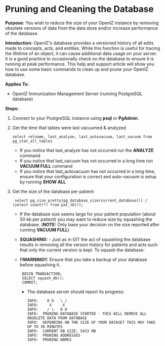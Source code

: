 # Pruning and Cleaning the Database

**Purpose:** You wish to reduce the size of your OpenIZ instance by removing obsolete versions of data from the data store and/or increase performance of the database.

**Introduction:** OpenIZ's database provides a versioned history of all edits made to concepts, acts, and entities. While this function is useful for tracing the lifetime of an object, it can cause additional data usage on your server. It is a good practice to occasionally check on the database to ensure it is running at peak performance. This help and support article will show you how to use some basic commands to clean up and prune your OpenIZ database.

**Applies To:**

* OpenIZ Immunization Management Server \(running PostgreSQL database\)

**Steps:**

1. Connect to your PostgreSQL instance using **psql** or **PgAdmin**.
2. Get the time that tables were last vacuumed & analyzed

   ```text
   select relname, last_analyze, last_autovacuum, last_vacuum from pg_stat_all_tables
   ```

   * If you notice that last\_analyze has not occurred run the **ANALYZE** command 
   * If you notice that last\_vacuum has not occurred in a long time run **VACUUM FULL** command
   * If you notice that last\_autovacuum has not occurred in a long time, ensure that your configuration is correct and auto-vacuum is setup by running **SHOW ALL**

3. Get the size of the database per patient:

   ```text
    select pg_size_pretty(pg_database_size(current_database()) / (select count(*) from pat_tbl));
   ```

   * If the database size seems large for your patient population \(about 50 kb per patient\) you may want to reduce size by squashing the database. \(**NOTE:** Only base your decision on the size reported after running **VACUUM FULL**\)
   * **SQUASHING:** - Just as in GIT the act of squashing the database results in removing all the version history for patients and acts such that only the current version is kept. To squash the database:
   * **!!WARNING!!**: Ensure that you take a backup of your database before squashing it.

     ```text
      BEGIN TRANSACTION;
      SELECT squash_db();
      COMMIT;
     ```

     * The database server should report its progress:

       ```text
       INFO:    O O   \ /
       INFO:     X     X
       INFO:    / \   O O
       INFO:  PRUNING DATABASE STARTED - THIS WILL REMOVE ALL OBSOLETE DATA FROM DATABASE
       INFO:  DEPENDING ON THE SIZE OF YOUR DATASET THIS MAY TAKE UP TO 30 MINUTES
       INFO:  CURRENT DB SIZE: 5433 MB
       INFO:  PRUNING ADDRESSES
       INFO:  PRUNING NAMES
       ```

